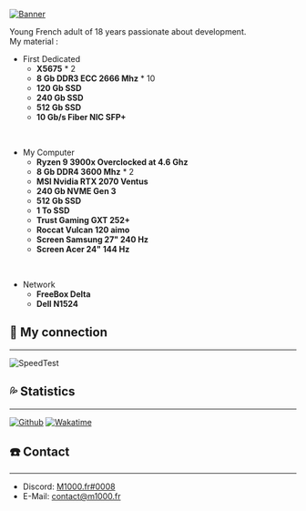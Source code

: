 [![Banner](https://svg-banners.vercel.app/api?type=glitch&text1=🌿M1000.fr🌿&width=800&height=400)](https://github.com/M1O0O)

Young French adult of 18 years passionate about development.  
My material :
- First Dedicated
  - **X5675** * 2
  - **8 Gb DDR3 ECC 2666 Mhz** * 10
  - **120 Gb SSD**
  - **240 Gb SSD**
  - **512 Gb SSD**
  - **10 Gb/s Fiber NIC SFP+**

</br>

- My Computer
  - **Ryzen 9 3900x Overclocked at 4.6 Ghz**
  - **8 Gb DDR4 3600 Mhz** * 2
  - **MSI Nvidia RTX 2070 Ventus**
  - **240 Gb NVME Gen 3**
  - **512 Gb SSD**
  - **1 To SSD**
  - **Trust Gaming GXT 252+**
  - **Roccat Vulcan 120 aimo**
  - **Screen Samsung 27" 240 Hz**
  - **Screen Acer 24" 144 Hz**

</br>

- Network
  - **FreeBox Delta**
  - **Dell N1524**

## 🚀 **My connection**
---
![SpeedTest](https://www.speedtest.net/result/c/90f457c3-e98b-443f-8d86-df566e5a2897.png)

## 💦 **Statistics**
---
[![Github](https://github-readme-stats.vercel.app/api?username=M1O0O)](https://github.com/M1O0O)
[![Wakatime](https://github-readme-stats.vercel.app/api/wakatime?username=M1000&api_domain=wakapi.m1000.fr)](https://wakapi.m1000.fr/@M1000)  

## ☎️ **Contact**
---
- Discord: [M1000.fr#0008](https://discord.com/users/708395696264577054)
- E-Mail: [contact@m1000.fr](mailto:contact@m1000.fr)
